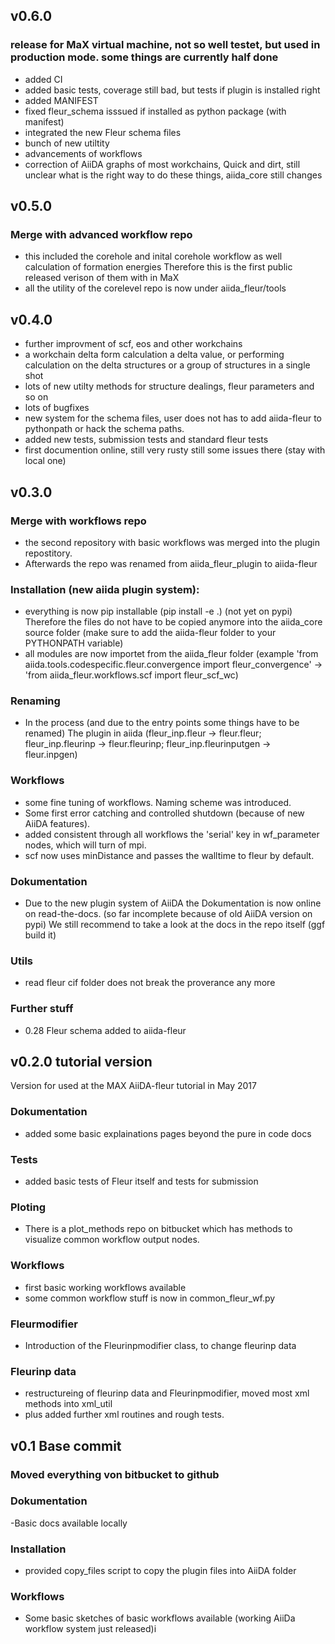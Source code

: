 ## v0.6.0
### release for MaX virtual machine, not so well testet, but used in production mode. some things are currently half done
- added CI
- added basic tests, coverage still bad, but tests if plugin is installed right
- added MANIFEST
- fixed fleur_schema isssued if installed as python package (with manifest)
- integrated the new Fleur schema files
- bunch of new utiltity
- advancements of workflows
- correction of AiiDA graphs of most workchains, Quick and dirt, still unclear what is the right way to do these things, aiida_core still changes


## v0.5.0
### Merge with advanced workflow repo
- this included the corehole and inital corehole workflow as well calculation of formation energies
  Therefore this is the first public released verison of them with in MaX
- all the utility of the corelevel repo is now under aiida_fleur/tools


## v0.4.0
- further improvment of scf, eos and other workchains
- a workchain delta form calculation a delta value, or performing calculation on the delta structures or a group of structures in a single shot
- lots of new utilty methods for structure dealings, fleur parameters and so on
- lots of bugfixes
- new system for the schema files, user does not has to add aiida-fleur to pythonpath or hack the schema paths.
- added new tests, submission tests and standard fleur tests
- first documention online, still very rusty still some issues there (stay with local one)

## v0.3.0 

### Merge with workflows repo
- the second repository with basic workflows was merged into the plugin repostitory.
- Afterwards the repo was renamed from aiida_fleur_plugin to aiida-fleur

### Installation (new aiida plugin system):
- everything is now pip installable (pip install -e .) (not yet on pypi)
Therefore the files do not have to be copied anymore into the aiida_core source folder
(make sure to add the aiida-fleur folder to your PYTHONPATH variable)
- all modules are now importet from the aiida_fleur folder
 (example 'from aiida.tools.codespecific.fleur.convergence import fleur_convergence' -> 'from aiida_fleur.workflows.scf import fleur_scf_wc)

### Renaming
- In the process (and due to the entry points some things have to be renamed)
  The plugin in aiida (fleur_inp.fleur -> fleur.fleur; fleur_inp.fleurinp -> fleur.fleurinp; fleur_inp.fleurinputgen -> fleur.inpgen)

### Workflows
- some fine tuning of workflows. Naming scheme was introduced.
- Some first error catching and controlled shutdown (because of new AiiDA features).
- added consistent through all workflows the 'serial' key in wf_parameter nodes, which will turn of mpi.
- scf now uses minDistance and passes the walltime to fleur by default.

### Dokumentation
- Due to the new plugin system of AiiDA the Dokumentation is now online on read-the-docs. 
(so far incomplete because of old AiiDA version on pypi) We still recommend to take a look at the docs in the repo itself (ggf build it)

### Utils
- read fleur cif folder does not break the proverance any more


### Further stuff
- 0.28 Fleur schema added to aiida-fleur



## v0.2.0 tutorial version

Version for used at the MAX AiiDA-fleur tutorial in May 2017

### Dokumentation
- added some basic explainations pages beyond the pure in code docs


### Tests
- added basic tests of Fleur itself and tests for submission

### Ploting
- There is a plot_methods repo on bitbucket which has methods to visualize common workflow output nodes.

### Workflows
- first basic working workflows available
- some common workflow stuff is now in common_fleur_wf.py

### Fleurmodifier
- Introduction of the Fleurinpmodifier class, to change fleurinp data

### Fleurinp data
- restructureing of fleurinp data and Fleurinpmodifier, moved most xml methods into xml_util
- plus added further xml routines and rough tests.


## v0.1 Base commit

### Moved everything von bitbucket to github

### Dokumentation
-Basic docs available locally

### Installation
- provided copy_files script to copy the plugin files into AiiDA folder

### Workflows
- Some basic sketches of basic workflows available (working AiiDa workflow system just released)i

